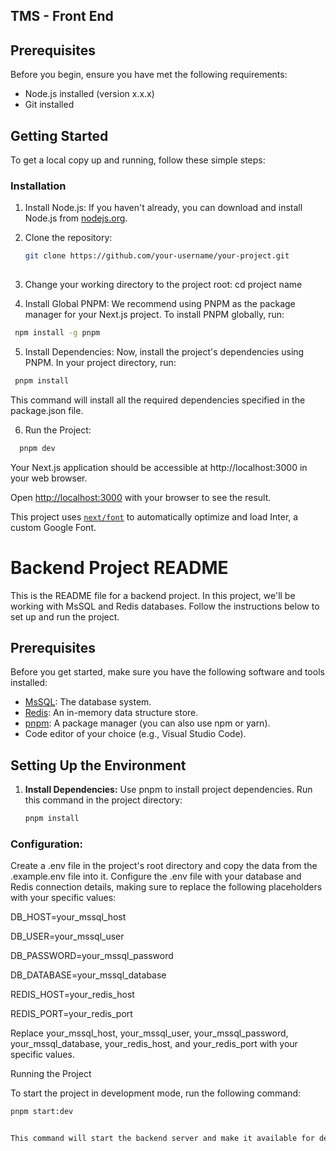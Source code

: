 ## TMS - Front End




## Prerequisites

Before you begin, ensure you have met the following requirements:

- Node.js installed (version x.x.x)
- Git installed

## Getting Started

To get a local copy up and running, follow these simple steps:

### Installation

1. Install Node.js: If you haven't already, you can download and install Node.js from [nodejs.org](https://nodejs.org/).

2. Clone the repository:

   ```bash
   git clone https://github.com/your-username/your-project.git
  

3. Change your working directory to the project root:
   cd project name
4. Install Global PNPM:
We recommend using PNPM as the package manager for your Next.js project. To install PNPM globally, run:
```bash
 npm install -g pnpm

```
 
5. Install Dependencies:
Now, install the project's dependencies using PNPM. In your project directory, run:
```bash
 pnpm install

```
This command will install all the required dependencies specified in the package.json file.

6. Run the Project:
```bash 
  pnpm dev

```
Your Next.js application should be accessible at http://localhost:3000 in your web browser.


<!-- First, install the packages:

```bash
npm install
# or
yarn install
```

Then run the development server:

```bash
npm run dev
# or
yarn dev
```--->

Open [http://localhost:3000](http://localhost:3000) with your browser to see the result.

This project uses [`next/font`](https://nextjs.org/docs/basic-features/font-optimization) to automatically optimize and load Inter, a custom Google Font.


# Backend Project README

This is the README file for a backend project. In this project, we'll be working with MsSQL and Redis databases. Follow the instructions below to set up and run the project.

## Prerequisites

Before you get started, make sure you have the following software and tools installed:

- [MsSQL](https://www.mssql.com/): The database system.
- [Redis](https://redis.io/): An in-memory data structure store.
- [pnpm](https://pnpm.io/): A package manager (you can also use npm or yarn).
- Code editor of your choice (e.g., Visual Studio Code).

## Setting Up the Environment

1. **Install Dependencies:**
   Use pnpm to install project dependencies. Run this command in the project directory:

   ```bash
   pnpm install

### Configuration: 
Create a .env file in the project's root directory and copy the data from the .example.env file into it. Configure the .env file with your database and Redis connection details, making sure to replace the following placeholders with your specific values:

DB_HOST=your_mssql_host

DB_USER=your_mssql_user

DB_PASSWORD=your_mssql_password

DB_DATABASE=your_mssql_database

REDIS_HOST=your_redis_host

REDIS_PORT=your_redis_port


Replace your_mssql_host, your_mssql_user, your_mssql_password, your_mssql_database, your_redis_host, and your_redis_port with your specific values.



Running the Project

To start the project in development mode, run the following command:
```bash
pnpm start:dev


This command will start the backend server and make it available for development and testing. You can access the API at http://localhost:YOUR_PORT, where YOUR_PORT is the port specified in your project configuration.


